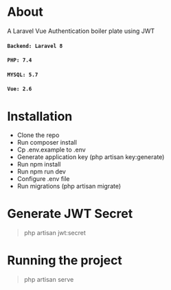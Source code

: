 # About

A Laravel Vue Authentication boiler plate using JWT

#### `Backend: Laravel 8`

#### `PHP: 7.4`

#### `MYSQL: 5.7`

#### `Vue: 2.6`

# Installation

-   Clone the repo
-   Run composer install
-   Cp .env.example to .env
-   Generate application key (php artisan key:generate)
-   Run npm install
-   Run npm run dev
-   Configure .env file
-   Run migrations (php artisan migrate)

# Generate JWT Secret

> php artisan jwt:secret

# Running the project

> php artisan serve
